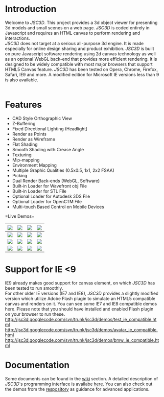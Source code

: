 # Introduction #
Welcome to _JSC3D_. This project provides a 3d object viewer for presenting 3d models and small scenes on a web page. _JSC3D_ is coded entirely in Javascript and requires an HTML canvas to perform rendering and interactions. <br>
<i>JSC3D</i> does not target at a serious all-purpose 3d engine. It is made especially for online design sharing and product exhibition.  <i>JSC3D</i> is built on pure Javascript software rendering using 2d canvas technology as well as an optional WebGL back-end that provides more efficient rendering. It is designed to be widely compatible with most major browsers that support HTML5 Canvas feature. <i>JSC3D</i> has been tested on Opera, Chrome, Firefox, Safari, IE9 and more. A modified edition for Microsoft IE versions less than 9 is also available.<br>
<br>
<h1>Features</h1>
<ul><li>CAD Style Orthographic View<br>
</li><li>Z-Buffering<br>
</li><li>Fixed Directional Lighting (Headlight)<br>
</li><li>Render as Points<br>
</li><li>Render as Wireframe<br>
</li><li>Flat Shading<br>
</li><li>Smooth Shading with Crease Angle<br>
</li><li>Texturing<br>
</li><li>Mip-mapping<br>
</li><li>Environment Mapping<br>
</li><li>Multiple Graphic Qualities (0.5x0.5, 1x1, 2x2 FSAA)<br>
</li><li>Picking<br>
</li><li>Dual Render Back-ends (WebGL, Software)<br>
</li><li>Built-in Loader for Wavefront obj File<br>
</li><li>Built-in Loader for STL File<br>
</li><li>Optional Loader for Autodesk 3DS File<br>
</li><li>Optional Loader for OpenCTM File<br>
</li><li>Multi-touch Based Control on Mobile Devices</li></ul>

=Live Demos=<table><thead><th><a href='http://jsc3d.googlecode.com/svn/trunk/jsc3d/demos/avatar.html'><img src='http://jsc3d.googlecode.com/svn/screenshots/avatar.png' /></a></th><th><a href='http://jsc3d.googlecode.com/svn/trunk/jsc3d/demos/bmw.html'><img src='http://jsc3d.googlecode.com/svn/screenshots/bmw.png' /></a></th><th><a href='http://jsc3d.googlecode.com/svn/trunk/jsc3d/demos/statue.html'><img src='http://jsc3d.googlecode.com/svn/screenshots/statue.png' /></a></th><th><a href='http://jsc3d.googlecode.com/svn/trunk/jsc3d/demos/house.html'><img src='http://jsc3d.googlecode.com/svn/screenshots/house.png' /></a></th></thead><tbody>
<tr><td><a href='http://jsc3d.googlecode.com/svn/trunk/jsc3d/demos/sandiego.html'><img src='http://jsc3d.googlecode.com/svn/screenshots/city.png' /></a></td><td><a href='http://jsc3d.googlecode.com/svn/trunk/jsc3d/demos/test.html'><img src='http://jsc3d.googlecode.com/svn/screenshots/dragon.png' /></a></td><td><a href='http://jsc3d.googlecode.com/svn/trunk/jsc3d/demos/earth.html'><img src='http://jsc3d.googlecode.com/svn/screenshots/earth.png' /></a>  </td><td><a href='http://jsc3d.googlecode.com/svn/trunk/jsc3d/demos/md2viewer.html'><img src='http://jsc3d.googlecode.com/svn/screenshots/md2.png' /></a></td></tr>
<tr><td><a href='http://jsc3d.googlecode.com/svn/trunk/jsc3d/demos/map3d.html'><img src='http://jsc3d.googlecode.com/svn/screenshots/map.png' /></a>    </td><td><a href='http://jsc3d.googlecode.com/svn/trunk/jsc3d/demos/iphoneg4.html'><img src='http://jsc3d.googlecode.com/svn/screenshots/iphone4.png' /></a></td><td><a href='http://jsc3d.googlecode.com/svn/trunk/jsc3d/demos/temple.html'><img src='http://jsc3d.googlecode.com/svn/screenshots/temple.png' /></a></td><td><a href='http://jsc3d.googlecode.com/svn/trunk/jsc3d/demos/street.html'><img src='http://jsc3d.googlecode.com/svn/screenshots/street2.png' /></a></td></tr>
<tr><td><a href='http://jsc3d.googlecode.com/svn/trunk/jsc3d/demos/submarina.html'><img src='http://jsc3d.googlecode.com/svn/screenshots/submarine.png' /></a></td><td><a href='http://jsc3d.googlecode.com/svn/trunk/jsc3d/demos/tricera.html'><img src='http://jsc3d.googlecode.com/svn/screenshots/tricera.png' /></a></td><td><a href='http://jsc3d.googlecode.com/svn/trunk/jsc3d/demos/characteranimation.html'><img src='http://jsc3d.googlecode.com/svn/screenshots/characteranimation.png' /></a></td><td><img src='http://jsc3d.googlecode.com/svn/screenshots/wallcorner.png' />                                                                      </td></tr></tbody></table>

<h1>Support for IE <9</h1>
IE9 already makes good support for canvas element, on which <i>JSC3D</i> has been tested to run smoothly. <br>
For other older IE versions (IE7 and IE8), <i>JSC3D</i> provides a slightly modified version which utilize Adobe Flash plugin to simulate an HTML5 compatible canvas and renders on it. You can see some IE7 and IE8 compatible demos here. Please note that you should have installed and enabled Flash plugin on your browser to run these.<br>
<a href='http://jsc3d.googlecode.com/svn/trunk/jsc3d/demos/test_ie_compatible.html'>http://jsc3d.googlecode.com/svn/trunk/jsc3d/demos/test_ie_compatible.html</a><br>
<a href='http://jsc3d.googlecode.com/svn/trunk/jsc3d/demos/avatar_ie_compatible.html'>http://jsc3d.googlecode.com/svn/trunk/jsc3d/demos/avatar_ie_compatible.html</a><br><a href='http://jsc3d.googlecode.com/svn/trunk/jsc3d/demos/bmw_ie_compatible.html'>http://jsc3d.googlecode.com/svn/trunk/jsc3d/demos/bmw_ie_compatible.html</a>

<h1>Documentation</h1>
Some documents can be found in the <a href='http://code.google.com/p/jsc3d/w/list'>wiki</a> section. A detailed description of <i>JSC3D</i>'s programming interface is availabe <a href='http://jsc3d.googlecode.com/svn/trunk/jsc3d/docs/index.html'>here</a>. You can also check out the demos from the <a href='http://code.google.com/p/jsc3d/source/checkout'>respository</a> as guidance for advanced applications.<br>
<br>
